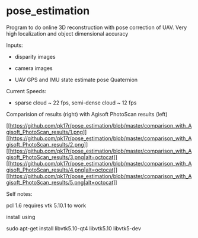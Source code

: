 # pose_estimation


Program to do online 3D reconstruction with pose correction of UAV. Very high localization and object dimensional accuracy


Inputs:

- disparity images

- camera images

- UAV GPS and IMU state estimate pose Quaternion


Current Speeds:

- sparse cloud ~ 22 fps, semi-dense cloud ~ 12 fps

Comparision of results (right) with Agisoft PhotoScan results (left)



[[https://github.com/pk17r/pose_estimation/blob/master/comparison_with_Agisoft_PhotoScan_results/1.png]]
[[https://github.com/pk17r/pose_estimation/blob/master/comparison_with_Agisoft_PhotoScan_results/2.png]]
[[https://github.com/pk17r/pose_estimation/blob/master/comparison_with_Agisoft_PhotoScan_results/3.png|alt=octocat]]
[[https://github.com/pk17r/pose_estimation/blob/master/comparison_with_Agisoft_PhotoScan_results/4.png|alt=octocat]]
[[https://github.com/pk17r/pose_estimation/blob/master/comparison_with_Agisoft_PhotoScan_results/5.png|alt=octocat]]



Self notes:


pcl 1.6 requires vtk 5.10.1 to work

install using

sudo apt-get install libvtk5.10-qt4 libvtk5.10 libvtk5-dev
